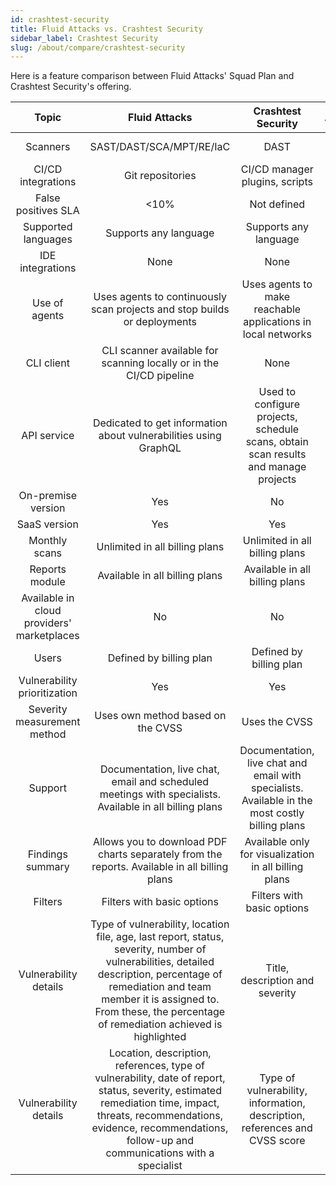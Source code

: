 ```yaml
---
id: crashtest-security
title: Fluid Attacks vs. Crashtest Security
sidebar_label: Crashtest Security
slug: /about/compare/crashtest-security
---
```


Here is a feature comparison
between Fluid Attacks' Squad Plan and Crashtest Security's offering.

|                    **Topic**                    |                                                                                                                  **Fluid Attacks**                                                                                                                  |                                          **Crashtest Security**                                         |    **Advantage**   |
|:-----------------------------------------------:|:---------------------------------------------------------------------------------------------------------------------------------------------------------------------------------------------------------------------------------------------------:|:-------------------------------------------------------------------------------------------------------:|:------------------:|
| Scanners                                        | SAST/DAST/SCA/MPT/RE/IaC                                                                                                                                                                                                                            | DAST                                                                                                    | Fluid Attacks      |
| CI/CD integrations                              | Git repositories                                                                                                                                                                                                                                    | CI/CD manager plugins, scripts                                                                          | Crashtest Security |
| False positives SLA                             |                                                                                                                                                                                                                                                <10% | Not defined                                                                                             | Fluid Attacks      |
| Supported languages                             | Supports any language                                                                                                                                                                                                                               | Supports any language                                                                                   | Similar            |
| IDE integrations                                | None                                                                                                                                                                                                                                                | None                                                                                                    | Similar            |
| Use of agents                                   | Uses agents to continuously scan projects and stop builds or deployments                                                                                                                                                                            | Uses agents to make reachable applications in local networks                                            | Fluid Attacks      |
| CLI client                                      | CLI scanner available for scanning locally or in the CI/CD pipeline                                                                                                                                                                                 | None                                                                                                    | Fluid Attacks      |
| API service                                     | Dedicated to get information about vulnerabilities using GraphQL                                                                                                                                                                                    | Used to configure projects, schedule scans, obtain scan results and manage projects                     | Crashtest Security |
| On-premise version                              | Yes                                                                                                                                                                                                                                                 | No                                                                                                      | Fluid Attacks      |
| SaaS version                                    | Yes                                                                                                                                                                                                                                                 | Yes                                                                                                     | Similar            |
| Monthly scans                                   | Unlimited in all billing plans                                                                                                                                                                                                                      | Unlimited in all billing plans                                                                          | Similar            |
| Reports module                                  | Available in all billing plans                                                                                                                                                                                                                      | Available in all billing plans                                                                          | Similar            |
| Available in cloud providers' marketplaces      | No                                                                                                                                                                                                                                                  | No                                                                                                      | Similar            |
| Users                                           | Defined by billing plan                                                                                                                                                                                                                             | Defined by billing plan                                                                                 | Similar            |
| Vulnerability prioritization                      | Yes                                                                                                                                                                                                                                                 | Yes                                                                                                     | Similar            |
| Severity measurement method                     | Uses own method based on the CVSS                                                                                                                                                                                                                   | Uses the CVSS                                                                                           | Fluid Attacks      |
| Support                                         | Documentation, live chat, email and scheduled meetings with specialists. Available in all billing plans                                                                                                                                             | Documentation, live chat and email with specialists. Available in the most costly billing plans         | Fluid Attacks      |
| Findings summary                                | Allows you to download PDF charts separately from the reports. Available in all billing plans                                                                                                                                                       | Available only for visualization in all billing plans                                                   | Fluid Attacks      |
| Filters                                         | Filters with basic options                                                                                                                                                                                                                          | Filters with basic options                                                                              | Similar            |
| Vulnerability details                           | Type of vulnerability, location file, age, last report, status, severity, number of vulnerabilities, detailed description, percentage of remediation and team member it is assigned to. From these, the percentage of remediation achieved is highlighted | Title, description and severity                                                                         | Fluid Attacks      |
| Vulnerability details                           | Location, description, references, type of vulnerability, date of report, status, severity, estimated remediation time, impact, threats, recommendations, evidence, recommendations, follow-up and communications with a specialist                 | Type of vulnerability, information, description, references and CVSS score                              | Fluid Attacks      |
